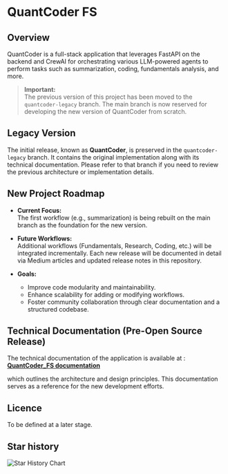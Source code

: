 # QuantCoder FS 

## Overview

QuantCoder is a full-stack application that leverages FastAPI on the backend and CrewAI for orchestrating various LLM-powered agents to perform tasks such as summarization, coding, fundamentals analysis, and more.

> **Important:**  
> The previous version of this project has been moved to the `quantcoder-legacy` branch. The main branch is now reserved for developing the new version of QuantCoder from scratch.

## Legacy Version

The initial release, known as **QuantCoder**, is preserved in the `quantcoder-legacy` branch. It contains the original implementation along with its technical documentation. Please refer to that branch if you need to review the previous architecture or implementation details.

## New Project Roadmap

- **Current Focus:**  
  The first workflow (e.g., summarization) is being rebuilt on the main branch as the foundation for the new version.

- **Future Workflows:**  
  Additional workflows (Fundamentals, Research, Coding, etc.) will be integrated incrementally. Each new release will be documented in detail via Medium articles and updated release notes in this repository.

- **Goals:**  
  - Improve code modularity and maintainability.
  - Enhance scalability for adding or modifying workflows.
  - Foster community collaboration through clear documentation and a structured codebase.

## Technical Documentation (Pre-Open Source Release)

The technical documentation of the application is available at :
[**QuantCoder_FS documentation**](https://medium.com/@sl_mar/quantcoder-fs-the-backend-architecture-9d703ae48df6) 

which outlines the architecture and design principles. 
This documentation serves as a reference for the new development efforts.

## Licence

To be defined at a later stage.

## Star history

![Star History Chart](https://api.star-history.com/svg?repos=SL-Mar/QuantCoder&type=Date&width=200&height=100)


